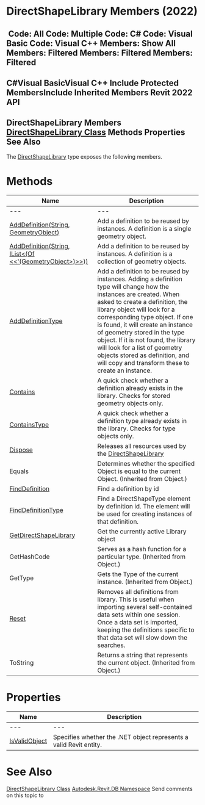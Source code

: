 # DirectShapeLibrary Members (2022)

﻿
 Code: All Code: Multiple Code: C# Code: Visual Basic Code: Visual C++  Members: Show All Members: Filtered Members: Filtered Members: Filtered   
---  
C#Visual BasicVisual C++
Include Protected MembersInclude Inherited Members
Revit 2022 API  
---  
DirectShapeLibrary Members  
[DirectShapeLibrary Class](07489bae-ab9f-e2a8-0ac1-0a4d70cea458.md "DirectShapeLibrary Class") Methods Properties See Also  
---  
The [DirectShapeLibrary](07489bae-ab9f-e2a8-0ac1-0a4d70cea458.md "DirectShapeLibrary Class") type exposes the following members.
# Methods
| Name | Description |
| --- | --- |
| --- | --- | --- |
| [AddDefinition(String, GeometryObject)](bd9edd01-aa2d-10d3-1d78-fb8883da3134.md "AddDefinition Method \(String, GeometryObject\)") | Add a definition to be reused by instances. A definition is a single geometry object. |
| [AddDefinition(String, IList<(Of <<'(GeometryObject>)>>))](08cb25e6-8a3f-ba50-486d-272d6d29add9.md "AddDefinition Method \(String, IList\(GeometryObject\)\)") | Add a definition to be reused by instances. A definition is a collection of geometry objects. |
| [AddDefinitionType](2cdbc926-c1f1-d6f3-f37d-e75d1a0e0e1b.md "AddDefinitionType Method") | Add a definition to be reused by instances. Adding a definition type will change how the instances are created. When asked to create a definition, the library object will look for a corresponding type object. If one is found, it will create an instance of geometry stored in the type object. If it is not found, the library will look for a list of geometry objects stored as definition, and will copy and transform these to create an instance. |
| [Contains](dc950462-3260-64e6-a04f-eb3c2e0266d7.md "Contains Method") | A quick check whether a definition already exists in the library. Checks for stored geometry objects only. |
| [ContainsType](ebad7e8c-6037-401e-fa65-9957e5904a7b.md "ContainsType Method") | A quick check whether a definition type already exists in the library. Checks for type objects only. |
| [Dispose](fb175e54-120e-39c0-3a9f-ddf74f7f14fc.md "Dispose Method") | Releases all resources used by the [DirectShapeLibrary](07489bae-ab9f-e2a8-0ac1-0a4d70cea458.md "DirectShapeLibrary Class") |
| Equals | Determines whether the specified Object is equal to the current Object. (Inherited from Object.) |
| [FindDefinition](197f93e0-7577-8f1c-c039-81e4ae989a4f.md "FindDefinition Method") | Find a definition by id |
| [FindDefinitionType](c1a53b64-8ceb-e144-3f68-561c6f62a165.md "FindDefinitionType Method") | Find a DirectShapeType element by definition id. The element will be used for creating instances of that definition. |
| [GetDirectShapeLibrary](a9b9ac8d-1a11-c5b3-f073-bb52eb6212d9.md "GetDirectShapeLibrary Method") | Get the currently active Library object |
| GetHashCode | Serves as a hash function for a particular type.  (Inherited from Object.) |
| GetType | Gets the Type of the current instance. (Inherited from Object.) |
| [Reset](05734cf8-b84d-63de-47f2-9abc8f226fc7.md "Reset Method") | Removes all definitions from library. This is useful when importing several self-contained data sets within one session. Once a data set is imported, keeping the definitions specific to that data set will slow down the searches. |
| ToString | Returns a string that represents the current object. (Inherited from Object.) |

# Properties
| Name | Description |
| --- | --- |
| --- | --- | --- |
| [IsValidObject](8fd1e459-6ca9-eb04-b9a5-c6dcf6478c45.md "IsValidObject Property") | Specifies whether the .NET object represents a valid Revit entity. |

# See Also
[DirectShapeLibrary Class](07489bae-ab9f-e2a8-0ac1-0a4d70cea458.md "DirectShapeLibrary Class")
[Autodesk.Revit.DB Namespace](87546ba7-461b-c646-cbb1-2cb8f5bff8b2.md "Autodesk.Revit.DB Namespace")
Send comments on this topic to 